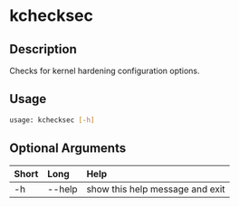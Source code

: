 <!-- THIS PART OF THIS FILE IS AUTOGENERATED. DO NOT MODIFY IT. See scripts/generate_docs.sh -->




# kchecksec

## Description


Checks for kernel hardening configuration options.
## Usage


```bash
usage: kchecksec [-h]

```
## Optional Arguments

|Short|Long|Help|
| :--- | :--- | :--- |
|-h|--help|show this help message and exit|

<!-- END OF AUTOGENERATED PART. Do not modify this line or the line below, they mark the end of the auto-generated part of the file. If you want to extend the documentation in a way which cannot easily be done by adding to the command help description, write below the following line. -->
<!-- ------------\>8---- ----\>8---- ----\>8------------ -->
